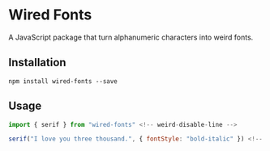 # Wired Fonts
A JavaScript package that turn alphanumeric characters into weird fonts.

## Installation
`npm install wired-fonts --save`  <!-- weird-disable-line -->

## Usage
```js <!-- weird-disable-line -->
import { serif } from "wired-fonts" <!-- weird-disable-line -->

serif("I love you three thousand.", { fontStyle: "bold-italic" }) <!-- weird-disable-line -->// 𝑰 𝒍𝒐𝒗𝒆 𝒚𝒐𝒖 𝒕𝒉𝒓𝒆𝒆 𝒕𝒉𝒐𝒖𝒔𝒂𝒏𝒅.

```
